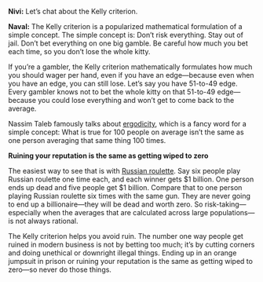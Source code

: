 **Nivi:** Let’s chat about the Kelly criterion. 

**Naval:** The Kelly criterion is a popularized mathematical formulation of a simple concept. The simple concept is: Don’t risk everything. Stay out of jail. Don’t bet everything on one big gamble. Be careful how much you bet each time, so you don’t lose the whole kitty. 

If you’re a gambler, the Kelly criterion mathematically formulates how much you should wager per hand, even if you have an edge—because even when you have an edge, you can still lose. Let’s say you have 51-to-49 edge. Every gambler knows not to bet the whole kitty on that 51-to-49 edge—because you could lose everything and won’t get to come back to the average.

Nassim Taleb famously talks about [ergodicity](https://medium.com/incerto/the-logic-of-risk-taking-107bf41029d3), which is a fancy word for a simple concept: What is true for 100 people on average isn’t the same as one person averaging that same thing 100 times. 

**Ruining your reputation is the same as getting wiped to zero**

The easiest way to see that is with [Russian roulette](https://en.wikipedia.org/wiki/Russian_roulette). Say six people play Russian roulette one time each, and each winner gets $1 billion. One person ends up dead and five people get $1 billion. Compare that to one person playing Russian roulette six times with the same gun. They are never going to end up a billionaire—they will be dead and worth zero. So risk-taking—especially when the averages that are calculated across large populations—is not always rational. 

The Kelly criterion helps you avoid ruin. The number one way people get ruined in modern business is not by betting too much; it’s by cutting corners and doing unethical or downright illegal things. Ending up in an orange jumpsuit in prison or ruining your reputation is the same as getting wiped to zero—so never do those things.